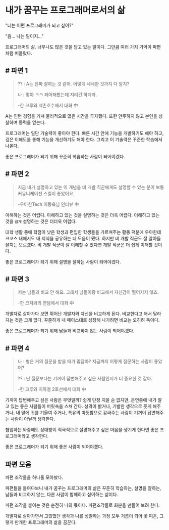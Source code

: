 # 내가 꿈꾸는 프로그래머로서의 삶

"너는 어떤 프로그래머가 되고 싶어?"

"음... 나는 말이지..."



프로그래머의 삶. 너무나도 많은 것을 담고 있는 말이다. 그만큼 여러 가지 기억이 파편처럼 떠올랐다.



## # 파편 1

> ?? : A는 진짜 잘하는 것 같아. 어떻게 세세한 것까지 다 알지?
>
> 나 : 맞아 ㅋㅋ 페어해봤는데 지리긴 하더라.
>
> -한 크루와 석촌호수에서 대화 中

A는 인턴 경험을 거쳐 물리적으로 많은 시간을 투자했다. 또한 안주하지 않고 본인을 성찰하며 동력을 얻는다.

프로그래머는 일단 기술력이 좋아야 한다. 빠른 시간 안에 기능을 개발하기도 해야 하고, 깊은 이해도를 통해 기능을 개선하기도 해야 한다. 그리고 이 기술력은 꾸준한 학습에서 나온다.

좋은 프로그래머가 되기 위해 꾸준히 학습하는 사람이 되어야겠다.



## # 파편 2

> 지금 내가 설명하고 있는 이 개념을 비 개발 직군에게도 설명할 수 있는 분이 보통 커뮤니케이션 스킬이 좋았어요.
>
> -우아한Tech 이동욱님 인터뷰 中

이해하는 것은 어렵다. 이해하고 있는 것을 설명하는 것은 더욱 어렵다. 이해하고 있는 것을 `쉽게` 설명하는 것은 더더욱 어렵다.

대학 생활 중에 학점이 낮은 학생과 편입한 학생들을 가르쳐주는 활동 덕분에 우아한테크코스 내에서도 내 지식을 공유하는 데 도움이 됐다. 하지만 비 개발 직군도 잘 알아들을지는 모르겠다. 비 개발 직군이 잘 이해할 수 있다면 개발 직군은 더 쉽게 이해할 것이다.

좋은 프로그래머가 되기 위해 설명을 잘하는 사람이 되어야겠다. 



## # 파편 3

> 저는 남들과 비교 안 해요. 그래서 남들이랑 비교해서 자신감이 떨어지지 않죠.
>
> -한 코치와의 면담에서 대화 中

개발자로 살아가다 보면 뛰어난 개발자와 자신을 비교하게 된다. 비교한다고 해서 달라지는 것은 크게 없다. 꾸준하게 내 페이스대로 성장해 나가려면 비교는 오히려 독이다.

좋은 프로그래머가 되기 위해 남들과 비교하지 않는 사람이 되어야겠다.



## # 파편 4

> 나 : 형은 거의 질문을 받을 때가 많잖아? 지금까지 어떻게 질문하는 사람이 좋았어?
>
> ?? : 난 질문보다는 기꺼이 답변해주고 싶은 사람인지가 더 중요한 것 같아.
>
> -한 크루와 지하철 2호선에서 대화 中

기꺼이 답변해주고 싶은 사람은 무엇일까? 쉽게 단정 지을 순 없지만, 은연중에 내가 알고 있는 좋은 사람들이 머릿속을 스쳐 간다. 성격이 밝거나, 기발한 생각으로 웃게 해주거나, 내 말에 귀를 기울여 주거나, 특유의 따뜻함으로 감싸주는 사람이 기꺼이 답변해주는 사람이 아닐까 생각한다.

협업하는 와중에도 상대방이 적극적으로 설명해주고 싶은 마음을 생기게 한다면 좋은 프로그래머라고 생각한다.

좋은 프로그래머가 되기 위해 좋은 사람이 되어야겠다.



## 파편 모음

파편 조각들을 하나둘 모아놨다.

파편들을 들여다보니 내가 꿈꾸는 프로그래머의 삶은 꾸준히 학습하는, 설명을 잘하는, 남들과 비교하지 않는, 다른 사람이 함께하고 싶어하는 삶이다.

파편 조각을 붙이는 것은 순전히 나의 몫이다. 파편조각들로 화분을 만들어 보려 한다.

개발자로 살아가면서 고민했던 생각과 나를 성찰하는 과정 모두 거름이 되어 꽃 피운, 그렇게 만개한 프로그래머의 삶을 꿈꾼다.



